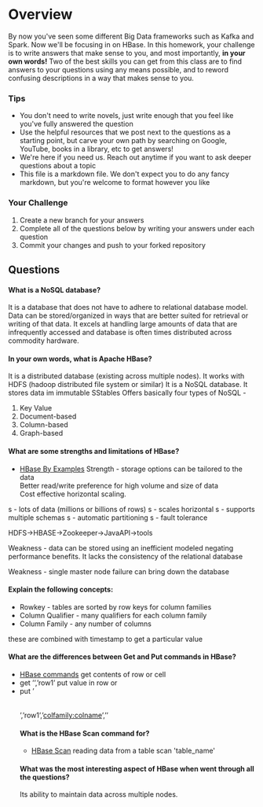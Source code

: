 # Overview

By now you've seen some different Big Data frameworks such as Kafka and Spark. Now we'll be focusing in on HBase. In this homework, your
challenge is to write answers that make sense to you, and most importantly, **in your own words!**
Two of the best skills you can get from this class are to find answers to your questions using any means possible, and to
reword confusing descriptions in a way that makes sense to you. 

### Tips
* You don't need to write novels, just write enough that you feel like you've fully answered the question
* Use the helpful resources that we post next to the questions as a starting point, but carve your own path by searching on Google, YouTube, books in a library, etc to get answers!
* We're here if you need us. Reach out anytime if you want to ask deeper questions about a topic 
* This file is a markdown file. We don't expect you to do any fancy markdown, but you're welcome to format however you like


### Your Challenge
1. Create a new branch for your answers 
2. Complete all of the questions below by writing your answers under each question
3. Commit your changes and push to your forked repository

## Questions
#### What is a NoSQL database? 
It is a database that does not have to adhere to relational database model. Data can be stored/organized in ways that are better suited for 
retrieval or writing of that data. It excels at handling large
amounts of data that are infrequently accessed and database is often times distributed across commodity hardware.

#### In your own words, what is Apache HBase? 
It is a distributed database (existing across multiple nodes). It works with HDFS (hadoop distributed file system or similar)
It is a NoSQL database. It stores data im immutable SStables
Offers basically four types of NoSQL - 
1) Key Value
2) Document-based
3) Column-based
4) Graph-based

#### What are some strengths and limitations of HBase? 
* [HBase By Examples](https://sparkbyexamples.com/apache-hbase-tutorial/)
Strength - storage options can be tailored to the data  
Better read/write preference for high volume and size of data  
Cost effective horizontal scaling.  

s - lots of data (millions or billions of rows)
s - scales horizontal
s - supports multiple schemas
s - automatic partitioning
s - fault tolerance



HDFS->HBASE->Zookeeper->JavaAPI->tools

Weakness - data can be stored using an inefficient modeled negating performance benefits.
It lacks the consistency of the relational database 

Weakness - single master node failure can bring down the database

#### Explain the following concepts: 
* Rowkey - tables are sorted by row keys for column families
* Column Qualifier - many qualifiers for each column family
* Column Family - any number of columns 

these are combined with timestamp to get a particular value


#### What are the differences between Get and Put commands in HBase? 
* [HBase commands](https://www.tutorialspoint.com/hbase/hbase_create_data.htm)
get contents of row or cell
* get ’<table name>’,’row1’
put value in row or 
* put ’<table name>’,’row1’,’<colfamily:colname>’,’<value>’

#### What is the HBase Scan command for? 
* [HBase Scan](https://www.tutorialspoint.com/hbase/hbase_scan.htm)
reading data from a table
scan 'table_name'
#### What was the most interesting aspect of HBase when went through all the questions? 
Its ability to maintain data across multiple nodes.